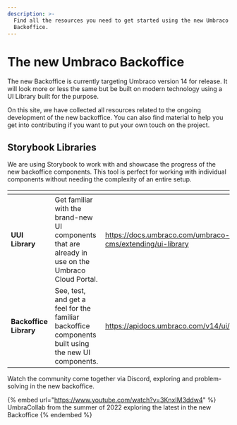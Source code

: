 ```yaml
---
description: >-
  Find all the resources you need to get started using the new Umbraco CMS
  Backoffice.
---
```


# The new Umbraco Backoffice

The new Backoffice is currently targeting Umbraco version 14 for release. It will look more or less the same but be built on modern technology using a UI Library built for the purpose.

On this site, we have collected all resources related to the ongoing development of the new backoffice. You can also find material to help you get into contributing if you want to put your own touch on the project.

## Storybook Libraries

We are using Storybook to work with and showcase the progress of the new backoffice components. This tool is perfect for working with individual components without needing the complexity of an entire setup.

<table data-card-size="large" data-view="cards"><thead><tr><th></th><th></th><th data-hidden data-card-target data-type="content-ref"></th><th data-hidden data-card-cover data-type="files"></th></tr></thead><tbody><tr><td><strong>UUI Library</strong></td><td>Get familiar with the brand-new UI components that are already in use on the Umbraco Cloud Portal.</td><td><a href="https://docs.umbraco.com/umbraco-cms/extending/ui-library">https://docs.umbraco.com/umbraco-cms/extending/ui-library</a></td><td><a href=".gitbook/assets/UUI.jpg">UUI.jpg</a></td></tr><tr><td><strong>Backoffice Library</strong></td><td>See, test, and get a feel for the familiar backoffice components built using the new UI components.</td><td><a href="https://apidocs.umbraco.com/v14/ui/">https://apidocs.umbraco.com/v14/ui/</a></td><td><a href=".gitbook/assets/backoffice.png">backoffice.png</a></td></tr></tbody></table>

Watch the community come together via Discord, exploring and problem-solving in the new backoffice.

{% embed url="https://www.youtube.com/watch?v=3KnxIM3ddw4" %}
UmbraCollab from the summer of 2022 exploring the latest in the new Backoffice
{% endembed %}
